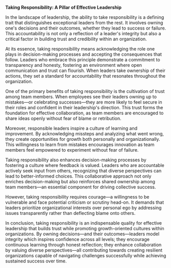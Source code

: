 
**Taking Responsibility: A Pillar of Effective Leadership**

In the landscape of leadership, the ability to take responsibility is a defining trait that distinguishes exceptional leaders from the rest. It involves owning one's decisions and their outcomes, whether they lead to success or failure. This accountability is not only a reflection of a leader's integrity but also a critical factor in building trust and credibility within an organization.

At its essence, taking responsibility means acknowledging the role one plays in decision-making processes and accepting the consequences that follow. Leaders who embrace this principle demonstrate a commitment to transparency and honesty, fostering an environment where open communication and trust can flourish. When leaders take ownership of their actions, they set a standard for accountability that resonates throughout the organization.

One of the primary benefits of taking responsibility is the cultivation of trust among team members. When employees see their leaders owning up to mistakes—or celebrating successes—they are more likely to feel secure in their roles and confident in their leadership's direction. This trust forms the foundation for effective collaboration, as team members are encouraged to share ideas openly without fear of blame or retribution.

Moreover, responsible leaders inspire a culture of learning and improvement. By acknowledging missteps and analyzing what went wrong, they create opportunities for growth both personally and organizationally. This willingness to learn from mistakes encourages innovation as team members feel empowered to experiment without fear of failure.

Taking responsibility also enhances decision-making processes by fostering a culture where feedback is valued. Leaders who are accountable actively seek input from others, recognizing that diverse perspectives can lead to better-informed choices. This collaborative approach not only enriches decision-making but also reinforces shared ownership among team members—an essential component for driving collective success.

However, taking responsibility requires courage—a willingness to be vulnerable and face potential criticism or scrutiny head-on. It demands that leaders prioritize organizational interests over personal ego by addressing issues transparently rather than deflecting blame onto others.

In conclusion, taking responsibility is an indispensable quality for effective leadership that builds trust while promoting growth-oriented cultures within organizations. By owning decisions—and their outcomes—leaders model integrity which inspires confidence across all levels; they encourage continuous learning through honest reflection; they enhance collaboration by valuing diverse perspectives—all contributing towards creating resilient organizations capable of navigating challenges successfully while achieving sustained success over time.